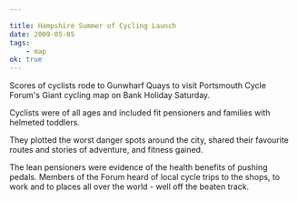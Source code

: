 ```yaml
---

title: Hampshire Summer of Cycling Launch
date: 2009-05-05
tags:
    - map
ok: true
---
```


Scores of cyclists rode to Gunwharf Quays to visit Portsmouth Cycle Forum's Giant cycling map on Bank Holiday Saturday.

Cyclists were of all ages and included fit pensioners and families with helmeted toddlers.

They plotted the worst danger spots around the city, shared their favourite routes and stories of adventure, and fitness gained.

The lean pensioners were evidence of the health benefits of pushing pedals. Members of the Forum heard of local cycle trips to the shops, to work and to places all over the world - well off the beaten track.
